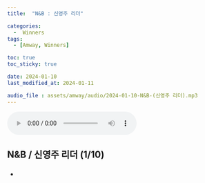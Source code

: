 ```yaml
---
title:  "N&B : 신영주 리더" 

categories:
  -  Winners
tags:
  - [Amway, Winners]

toc: true
toc_sticky: true

date: 2024-01-10
last_modified_at: 2024-01-11

audio_file : assets/amway/audio/2024-01-10-N&B-(신영주 리더).mp3
---
```



<audio src="{{ page.audio_file | relative_url }}" controls loop></audio>


## N&B / 신영주 리더 (1/10)
### 
+